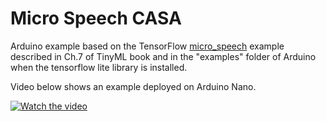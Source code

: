 # Micro Speech CASA

Arduino example based on the TensorFlow [micro_speech](https://github.com/tensorflow/tensorflow/tree/master/tensorflow/lite/micro/examples/micro_speech) example described in Ch.7 of TinyML book and in the "examples" folder of Arduino when the tensorflow lite library is installed.

Video below shows an example deployed on Arduino Nano.

[![Watch the video](https://img.youtube.com/vi/oKr7YvlxUKQ/maxresdefault.jpg)](https://youtu.be/oKr7YvlxUKQ)
